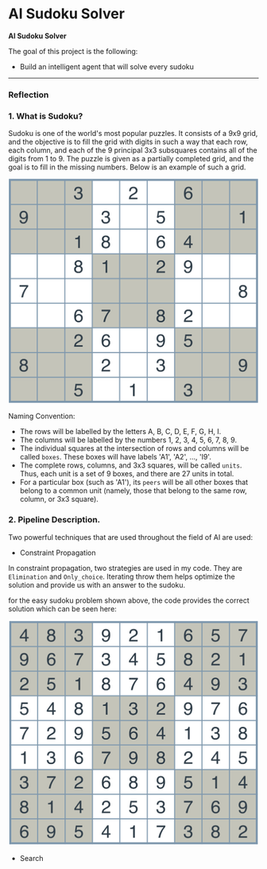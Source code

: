 # **AI Sudoku Solver** 


**AI Sudoku Solver**

The goal of this project is the following:
* Build an intelligent agent that will solve every sudoku 



[//]: # (Image References)

[image1]: ./images/sudoku-easy.png "sudoku easy"
[image2]: ./images/easy-solution.png "sudoku easy solution"

---

### Reflection

### 1. What is Sudoku?

Sudoku is one of the world's most popular puzzles. It consists of a 9x9 grid, and the objective is to fill the grid with digits in such a way that each row, each column, and each of the 9 principal 3x3 subsquares contains all of the digits from 1 to 9.
The puzzle is given as a partially completed grid, and the goal is to fill in the missing numbers. Below is an example of such a grid.

![alt text][image1]

Naming Convention:

* The rows will be labelled by the letters A, B, C, D, E, F, G, H, I.
* The columns will be labelled by the numbers 1, 2, 3, 4, 5, 6, 7, 8, 9.
* The individual squares at the intersection of rows and columns will be called `boxes`. These boxes will have labels 'A1', 'A2', …, 'I9'.
* The complete rows, columns, and 3x3 squares, will be called `units`. Thus, each unit is a set of 9 boxes, and there are 27 units in total.
* For a particular box (such as 'A1'), its `peers` will be all other boxes that belong to a common unit (namely, those that belong to the same row, column, or 3x3 square).


### 2. Pipeline Description.

Two powerful techniques that are used throughout the field of AI are used:

* Constraint Propagation

In constraint propagation, two strategies are used in my code. They are `Elimination` and `Only_choice`. Iterating throw them helps optimize the solution  and provide us with an answer to the sudoku.

for the easy sudoku problem shown above, the code provides the correct solution which can be seen here:

![alt text][image2]

* Search


